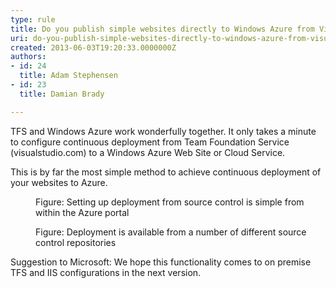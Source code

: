 ```yaml
---
type: rule
title: Do you publish simple websites directly to Windows Azure from Visual Studio Online?
uri: do-you-publish-simple-websites-directly-to-windows-azure-from-visual-studio-online
created: 2013-06-03T19:20:33.0000000Z
authors:
- id: 24
  title: Adam Stephensen
- id: 23
  title: Damian Brady

---
```




<span class='intro'> <p>TFS and Windows Azure work wonderfully together. It only takes a minute to configure continuous deployment from Team Foundation Service (visualstudio.com) to a Windows Azure Web Site or Cloud Service.</p><p>This is by far the most simple method to achieve continuous deployment of your websites to Azure.</p> </span>

<dl class="image"><dt><img src="/TFS/Rules-to-Better-Continuous-Deployment/PublishingImages/integrate-source-control.jpg" alt="" /></dt><dd>Figure&#58; Setting up deployment from source control is simple from within the Azure portal</dd></dl><dl class="image"><dt><img src="/TFS/Rules-to-Better-Continuous-Deployment/PublishingImages/where-source-code.jpg" alt="" /></dt><dd>Figure&#58; Deployment is available from a number of different source control repositories</dd></dl><p>Suggestion to Microsoft&#58; We hope this functionality comes to on premise TFS and IIS configurations in the next version.​​​</p>


